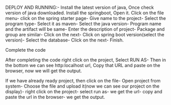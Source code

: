 DEPLOY AND RUNNING:-
Install the latest version of java,
Once check version of java downloaded.
Install the springboot,
Open it.
Click on the file menu-
click on the spring starter page-
Give name to the project-
Select the program type- 
Select it as maven-
Select the java version-
Program name and the artifact will be same-
Enter the description of project-
Package and group are similar-
Click on the next-
Click on spring boot version(select the version)-
Select the database-
Click on the next-
Finish.


Complete the code

After completing the code right click on the project,
Select RUN AS-
Then in the bottom we can see http:localhost url,
Copy that URL and paste on the browser,
now we will get the output.

If  we have already ready project,
then click on the file-
Open project from system-
Choose the file and upload it(now we can see our project on the display)-
right click on the project-
select run as-
we get the url-
copy and paste the url in the browser-
we get the output.
